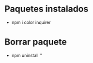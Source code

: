 # Paquetes instalados
- npm i color inquirer

# Borrar paquete
- npm uninstall '<nombre del paquete>'

 
